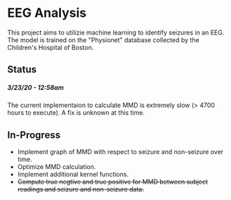# EEG Analysis
This project aims to utilizie machine learning to identify seizures in an EEG. The model is trained on the "Physionet" 
database collected by the Children's Hospital of Boston.

## Status

##### *3/23/20 - 12:58am*

The current implementaion to calculate MMD is extremely slow (> 4700 hours to execute). A fix is unknown at this time.

## In-Progress

  * Implement graph of MMD with respect to seizure and non-seizure over time.
  * Optimize MMD calculation.
  * Implement additional kernel functions.
  * ~~Compute true negtive and true positive for MMD between subject readings and seizure and non-seizure data.~~
